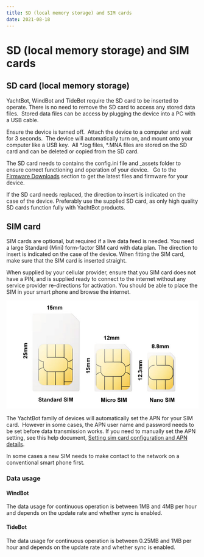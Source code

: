 ```yaml
---
title: SD (local memory storage) and SIM cards
date: 2021-08-18
---
```


# SD (local memory storage) and SIM cards

## SD card (local memory storage)

YachtBot, WindBot and TideBot require the SD card to be inserted to operate. There is no need to remove the SD card to access any stored data files.  Stored data files can be access by plugging the device into a PC with a USB cable.

Ensure the device is turned off.  Attach the device to a computer and wait for 3 seconds.  The device will automatically turn on, and mount onto your computer like a USB key.  All \*.log files, \*.MNA files are stored on the SD card and can be deleted or copied from the SD card.

The SD card needs to contains the config.ini file and \_assets folder to ensure correct functioning and operation of your device.   Go to the [Firmware Downloads](../../YachtBot%20Products/Firmware%20and%20Configuration%20Downloads/Firmware%20updates%20for%20YachtBot,%20WindBot,%20and%20TideBot.md) section to get the latest files and firmware for your device.

If the SD card needs replaced, the direction to insert is indicated on the case of the device. Preferably use the supplied SD card, as only high quality SD cards function fully with YachtBot products.

## SIM card

SIM cards are optional, but required if a live data feed is needed. You need a large Standard (Mini) form-factor SIM card with data plan. The direction to insert is indicated on the case of the device. When fitting the SIM card, make sure that the SIM card is inserted straight.

When supplied by your cellular provider, ensure that you SIM card does not have a PIN, and is supplied ready to connect to the internet without any service provider re-directions for activation. You should be able to place the SIM in your smart phone and browse the internet.

<img src="../../../assets/images/SIM-Card-Sizes.jpg" alt="Image result for sim sizes"  />  

The YachtBot family of devices will automatically set the APN for your SIM card.  However in some cases, the APN user name and password needs to be set before data transmission works. If you need to manually set the APN setting, see this help document, [Setting sim card configuration and APN details](../../YachtBot%20Products/YachtBot%20product%20family%20fundamentals/SIM%20data%20settings.md).

In some cases a new SIM needs to make contact to the network on a conventional smart phone first.

### Data usage

#### WindBot

The data usage for continuous operation is between 1MB and 4MB per hour and depends on the update rate and whether sync is enabled.

#### TideBot

The data usage for continuous operation is between 0.25MB and 1MB per hour and depends on the update rate and whether sync is enabled.
